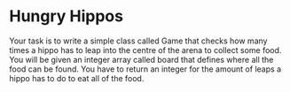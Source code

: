 # Hungry Hippos

Your task is to write a simple class called Game that checks how many times a hippo has to leap into the centre of the arena to collect some food. You will be given an integer array called board that defines where all the food can be found. You have to return an integer for the amount of leaps a hippo has to do to eat all of the food.
